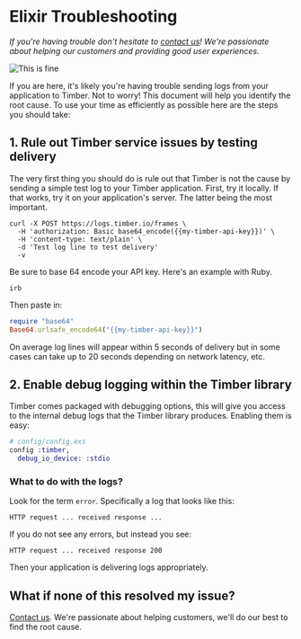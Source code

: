 # Elixir Troubleshooting

*If you're having trouble don't hesitate to [contact us](mailto:support@timber.io)! We're passionate about helping our customers and providing good user experiences.*

![This is fine](//images.contentful.com/h6vh38q7qvzk/1R4u3xGgok8KICOAgoIGEI/655e36643ecd5bd28c51aec8762786fc/post-64231-this-is-fine-dog-fire-comic-Im-N7mp.png)

If you are here, it's likely you're having trouble sending logs from your application to Timber. Not to worry! This document will help you identify the root cause. To use your time as efficiently as possible here are the steps you should take:

## 1. Rule out Timber service issues by testing delivery

The very first thing you should do is rule out that Timber is not the cause by sending a simple test log to your Timber application. First, try it locally. If that works, try it on your application's server. The latter being the most important.

```shell
curl -X POST https://logs.timber.io/frames \
  -H 'authorization: Basic base64_encode({{my-timber-api-key}})' \
  -H 'content-type: text/plain' \
  -d 'Test log line to test delivery'
  -v
```

Be sure to base 64 encode your API key. Here's an example with Ruby.

```shell
irb
```

Then paste in:

```ruby
require "base64"
Base64.urlsafe_encode64("{{my-timber-api-key}}")
````

On average log lines will appear within 5 seconds of delivery but in some cases can take up to 20 seconds depending on network latency, etc.


## 2. Enable debug logging within the Timber library

Timber comes packaged with debugging options, this will give you access to the internal debug logs that the Timber library produces. Enabling them is easy:

```elixir
# config/config.exs
config :timber,
  debug_io_device: :stdio
```

### What to do with the logs?

Look for the term `error`. Specifically a log that looks like this:

```
HTTP request ... received response ...
```

If you do not see any errors, but instead you see:

```
HTTP request ... received response 200
```

Then your application is delivering logs appropriately.


## What if none of this resolved my issue?

[Contact us](mailto:support@timber.io). We're passionate about helping customers, we'll do our best to find the root cause.
